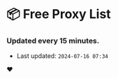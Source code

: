# :package: Free Proxy List
### Updated every 15 minutes.

- Last updated: `2024-07-16 07:34`

:heart:
